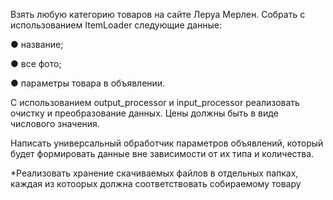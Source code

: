 Взять любую категорию товаров на сайте Леруа Мерлен. Собрать с использованием ItemLoader следующие данные:

● название;

● все фото;

● параметры товара в объявлении.


С использованием output_processor и input_processor реализовать очистку и преобразование данных. Цены должны быть в 
виде числового значения.


Написать универсальный обработчик параметров объявлений, который будет формировать данные вне зависимости от их типа и
количества.

*Реализовать хранение скачиваемых файлов в отдельных папках, каждая из котоорых должна соответствовать собираемому товару

